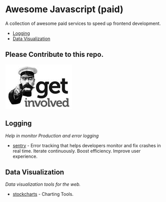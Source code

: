 # Awesome Javascript (paid)

A collection of awesome paid services to speed up frontend development.

* [Logging](#logging)
* [Data Visualization](#data-visualization)

## Please Contribute to this repo.

![Please fork and add more links](get-involved.jpeg)


## Logging
*Help in monitor Production and error logging*

* [sentry](https://sentry.io/pricing/) - Error tracking that helps developers monitor and fix crashes in real time. Iterate continuously. Boost efficiency. Improve user experience.

## Data Visualization
*Data visualization tools for the web.*

* [stockcharts](https://stockcharts.com/) - Charting Tools.



